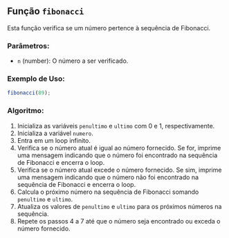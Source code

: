 ## Função `fibonacci`

Esta função verifica se um número pertence à sequência de Fibonacci.

### Parâmetros:
- `n` (number): O número a ser verificado.

### Exemplo de Uso:
```javascript
fibonacci(89);
```

### Algoritmo:
1. Inicializa as variáveis `penultimo` e `ultimo` com 0 e 1, respectivamente.
2. Inicializa a variável `numero`.
3. Entra em um loop infinito.
4. Verifica se o número atual é igual ao número fornecido. Se for, imprime uma mensagem indicando que o número foi encontrado na sequência de Fibonacci e encerra o loop.
5. Verifica se o número atual excede o número fornecido. Se sim, imprime uma mensagem indicando que o número não foi encontrado na sequência de Fibonacci e encerra o loop.
6. Calcula o próximo número na sequência de Fibonacci somando `penultimo` e `ultimo`.
7. Atualiza os valores de `penultimo` e `ultimo` para os próximos números na sequência.
8. Repete os passos 4 a 7 até que o número seja encontrado ou exceda o número fornecido.
